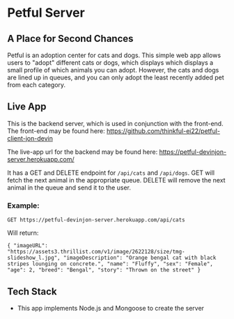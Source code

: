 # Petful Server
## A Place for Second Chances

Petful is an adoption center for cats and dogs. This simple web app allows users to "adopt" different cats or dogs, which displays which displays a small profile of which animals you can adopt. However, the cats and dogs are lined up in queues, and you can only adopt the least recently added pet from each category. 

## Live App

This is the backend server, which is used in conjunction with the front-end. The front-end may be found here:
https://github.com/thinkful-ei22/petful-client-jon-devin

The live-app url for the backend may be found here:
https://petful-devinjon-server.herokuapp.com/

It has a GET and DELETE endpoint for `/api/cats` and `/api/dogs`. GET will fetch the next animal in the appropriate queue. DELETE will remove the next animal in the queue and send it to the user.

### Example:
`GET https://petful-devinjon-server.herokuapp.com/api/cats`

Will return:

`{
  "imageURL": "https://assets3.thrillist.com/v1/image/2622128/size/tmg-slideshow_l.jpg",
  "imageDescription": "Orange bengal cat with black stripes lounging on concrete.",
  "name": "Fluffy",
  "sex": "Female",
  "age": 2,
  "breed": "Bengal",
  "story": "Thrown on the street"
}`

## Tech Stack

* This app implements Node.js and Mongoose to create the server

